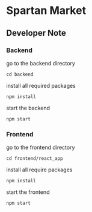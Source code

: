 # Spartan Market

## Developer Note

### Backend

go to the backend directory

    cd backend

install all required packages

    npm install

start the backend

    npm start

### Frontend

go to the frontend directory

    cd frontend/react_app

install all require packages

    npm install

start the frontend

    npm start

